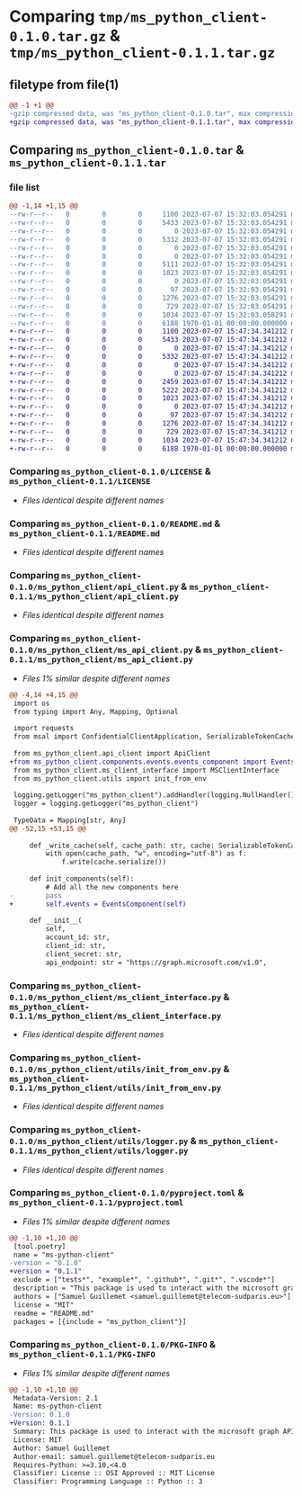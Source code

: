 # Comparing `tmp/ms_python_client-0.1.0.tar.gz` & `tmp/ms_python_client-0.1.1.tar.gz`

## filetype from file(1)

```diff
@@ -1 +1 @@
-gzip compressed data, was "ms_python_client-0.1.0.tar", max compression
+gzip compressed data, was "ms_python_client-0.1.1.tar", max compression
```

## Comparing `ms_python_client-0.1.0.tar` & `ms_python_client-0.1.1.tar`

### file list

```diff
@@ -1,14 +1,15 @@
--rw-r--r--   0        0        0     1100 2023-07-07 15:32:03.054291 ms_python_client-0.1.0/LICENSE
--rw-r--r--   0        0        0     5433 2023-07-07 15:32:03.054291 ms_python_client-0.1.0/README.md
--rw-r--r--   0        0        0        0 2023-07-07 15:32:03.054291 ms_python_client-0.1.0/ms_python_client/__init__.py
--rw-r--r--   0        0        0     5332 2023-07-07 15:32:03.054291 ms_python_client-0.1.0/ms_python_client/api_client.py
--rw-r--r--   0        0        0        0 2023-07-07 15:32:03.054291 ms_python_client-0.1.0/ms_python_client/components/__init__.py
--rw-r--r--   0        0        0        0 2023-07-07 15:32:03.054291 ms_python_client-0.1.0/ms_python_client/components/events/__init__.py
--rw-r--r--   0        0        0     5111 2023-07-07 15:32:03.054291 ms_python_client-0.1.0/ms_python_client/ms_api_client.py
--rw-r--r--   0        0        0     1023 2023-07-07 15:32:03.054291 ms_python_client-0.1.0/ms_python_client/ms_client_interface.py
--rw-r--r--   0        0        0        0 2023-07-07 15:32:03.054291 ms_python_client-0.1.0/ms_python_client/utils/__init__.py
--rw-r--r--   0        0        0       97 2023-07-07 15:32:03.054291 ms_python_client-0.1.0/ms_python_client/utils/file_system.py
--rw-r--r--   0        0        0     1276 2023-07-07 15:32:03.054291 ms_python_client-0.1.0/ms_python_client/utils/init_from_env.py
--rw-r--r--   0        0        0      729 2023-07-07 15:32:03.054291 ms_python_client-0.1.0/ms_python_client/utils/logger.py
--rw-r--r--   0        0        0     1034 2023-07-07 15:32:03.058291 ms_python_client-0.1.0/pyproject.toml
--rw-r--r--   0        0        0     6188 1970-01-01 00:00:00.000000 ms_python_client-0.1.0/PKG-INFO
+-rw-r--r--   0        0        0     1100 2023-07-07 15:47:34.341212 ms_python_client-0.1.1/LICENSE
+-rw-r--r--   0        0        0     5433 2023-07-07 15:47:34.341212 ms_python_client-0.1.1/README.md
+-rw-r--r--   0        0        0        0 2023-07-07 15:47:34.341212 ms_python_client-0.1.1/ms_python_client/__init__.py
+-rw-r--r--   0        0        0     5332 2023-07-07 15:47:34.341212 ms_python_client-0.1.1/ms_python_client/api_client.py
+-rw-r--r--   0        0        0        0 2023-07-07 15:47:34.341212 ms_python_client-0.1.1/ms_python_client/components/__init__.py
+-rw-r--r--   0        0        0        0 2023-07-07 15:47:34.341212 ms_python_client-0.1.1/ms_python_client/components/events/__init__.py
+-rw-r--r--   0        0        0     2459 2023-07-07 15:47:34.341212 ms_python_client-0.1.1/ms_python_client/components/events/events_component.py
+-rw-r--r--   0        0        0     5222 2023-07-07 15:47:34.341212 ms_python_client-0.1.1/ms_python_client/ms_api_client.py
+-rw-r--r--   0        0        0     1023 2023-07-07 15:47:34.341212 ms_python_client-0.1.1/ms_python_client/ms_client_interface.py
+-rw-r--r--   0        0        0        0 2023-07-07 15:47:34.341212 ms_python_client-0.1.1/ms_python_client/utils/__init__.py
+-rw-r--r--   0        0        0       97 2023-07-07 15:47:34.341212 ms_python_client-0.1.1/ms_python_client/utils/file_system.py
+-rw-r--r--   0        0        0     1276 2023-07-07 15:47:34.341212 ms_python_client-0.1.1/ms_python_client/utils/init_from_env.py
+-rw-r--r--   0        0        0      729 2023-07-07 15:47:34.341212 ms_python_client-0.1.1/ms_python_client/utils/logger.py
+-rw-r--r--   0        0        0     1034 2023-07-07 15:47:34.341212 ms_python_client-0.1.1/pyproject.toml
+-rw-r--r--   0        0        0     6188 1970-01-01 00:00:00.000000 ms_python_client-0.1.1/PKG-INFO
```

### Comparing `ms_python_client-0.1.0/LICENSE` & `ms_python_client-0.1.1/LICENSE`

 * *Files identical despite different names*

### Comparing `ms_python_client-0.1.0/README.md` & `ms_python_client-0.1.1/README.md`

 * *Files identical despite different names*

### Comparing `ms_python_client-0.1.0/ms_python_client/api_client.py` & `ms_python_client-0.1.1/ms_python_client/api_client.py`

 * *Files identical despite different names*

### Comparing `ms_python_client-0.1.0/ms_python_client/ms_api_client.py` & `ms_python_client-0.1.1/ms_python_client/ms_api_client.py`

 * *Files 1% similar despite different names*

```diff
@@ -4,14 +4,15 @@
 import os
 from typing import Any, Mapping, Optional
 
 import requests
 from msal import ConfidentialClientApplication, SerializableTokenCache
 
 from ms_python_client.api_client import ApiClient
+from ms_python_client.components.events.events_component import EventsComponent
 from ms_python_client.ms_client_interface import MSClientInterface
 from ms_python_client.utils import init_from_env
 
 logging.getLogger("ms_python_client").addHandler(logging.NullHandler())
 logger = logging.getLogger("ms_python_client")
 
 TypeData = Mapping[str, Any]
@@ -52,15 +53,15 @@
 
     def _write_cache(self, cache_path: str, cache: SerializableTokenCache) -> None:
         with open(cache_path, "w", encoding="utf-8") as f:
             f.write(cache.serialize())
 
     def init_components(self):
         # Add all the new components here
-        pass
+        self.events = EventsComponent(self)
 
     def __init__(
         self,
         account_id: str,
         client_id: str,
         client_secret: str,
         api_endpoint: str = "https://graph.microsoft.com/v1.0",
```

### Comparing `ms_python_client-0.1.0/ms_python_client/ms_client_interface.py` & `ms_python_client-0.1.1/ms_python_client/ms_client_interface.py`

 * *Files identical despite different names*

### Comparing `ms_python_client-0.1.0/ms_python_client/utils/init_from_env.py` & `ms_python_client-0.1.1/ms_python_client/utils/init_from_env.py`

 * *Files identical despite different names*

### Comparing `ms_python_client-0.1.0/ms_python_client/utils/logger.py` & `ms_python_client-0.1.1/ms_python_client/utils/logger.py`

 * *Files identical despite different names*

### Comparing `ms_python_client-0.1.0/pyproject.toml` & `ms_python_client-0.1.1/pyproject.toml`

 * *Files 1% similar despite different names*

```diff
@@ -1,10 +1,10 @@
 [tool.poetry]
 name = "ms-python-client"
-version = "0.1.0"
+version = "0.1.1"
 exclude = ["tests*", "example*", ".github*", ".git*", ".vscode*"]
 description = "This package is used to interact with the microsoft graph API"
 authors = ["Samuel Guillemet <samuel.guillemet@telecom-sudparis.eu>"]
 license = "MIT"
 readme = "README.md"
 packages = [{include = "ms_python_client"}]
```

### Comparing `ms_python_client-0.1.0/PKG-INFO` & `ms_python_client-0.1.1/PKG-INFO`

 * *Files 1% similar despite different names*

```diff
@@ -1,10 +1,10 @@
 Metadata-Version: 2.1
 Name: ms-python-client
-Version: 0.1.0
+Version: 0.1.1
 Summary: This package is used to interact with the microsoft graph API
 License: MIT
 Author: Samuel Guillemet
 Author-email: samuel.guillemet@telecom-sudparis.eu
 Requires-Python: >=3.10,<4.0
 Classifier: License :: OSI Approved :: MIT License
 Classifier: Programming Language :: Python :: 3
```


